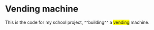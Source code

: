 # Vending machine
This is the code for my school project, ^^building^^ a <span style="background-color: yellow">vending</span> machine.
